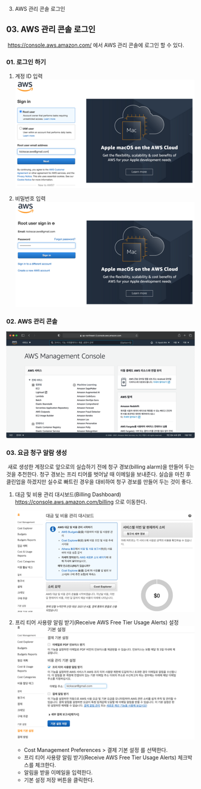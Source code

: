 03. AWS 관리 콘솔 로그인

## 03. AWS 관리 콘솔 로그인
​ https://console.aws.amazon.com/ 에서 AWS 관리 콘솔에 로그인 할 수 있다.
	
### 01. 로그인 하기
01. 계정 ID 입력
![1fbcf612969c22652c033ea03a4071af.png](../../_resources/db636f09b7ec45cbbc66c6ef083014bf.png)

02. 비밀번호 입력
![3c1ca6bad1dbb4fbcf4d1a7f3e01f4eb.png](../../_resources/6b739b651bef4b27813ba6ac1655c5a8.png)

### 02. AWS 관리 콘솔
![](../../_resources/1325522379634e7abc8d4c93c7c3fb0e.png)

### 03. 요금 청구 알람 생성
​ 새로 생성한 계정으로 앞으로의 실습하기 전에 청구 경보(billing alarm)을 만들어 두는 것을 추천한다. 청구 경보는 프리 티어를 벗어날 때 이메일을 보내준다. 실습을 마친 후 클린업을 하겠지만 실수로 빠트린 경우을 대비하여 청구 경보를 만들어 두는 것이 좋다.

01. 대금 및 비용 관리 대시보드(Billing Dashboard)
    https://console.aws.amazon.com/billing 으로 이동한다.
	
	![dfd1283f4d482a1ee1756b803c2baae2.png](../../_resources/2cc9659df23c41d896bdb3cabbe29113.png)

02. 프리 티어 사용량 알림 받기(Receive AWS Free Tier Usage Alerts) 설정
    ![8fa58df2024c1bb75f1fa1f0117bd1c8.png](../../_resources/c897a5564eed42c985452cee252d6ed6.png)
	
	- Cost Management Preferences > 결제 기본 설정 를 선택한다.
	- 프리 티어 사용량 알림 받기(Receive AWS Free Tier Usage Alerts) 체크박스를 체크한다.
	- 알림을 받을 이메일을 입력한다.
	- 기본 설정 저장 버튼을 클릭한다. 